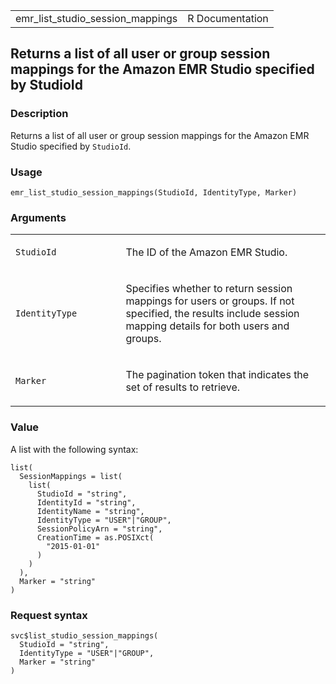 <table style="width: 100%;">
<tbody>
<tr class="odd">
<td>emr_list_studio_session_mappings</td>
<td style="text-align: right;">R Documentation</td>
</tr>
</tbody>
</table>

## Returns a list of all user or group session mappings for the Amazon EMR Studio specified by StudioId

### Description

Returns a list of all user or group session mappings for the Amazon EMR
Studio specified by `StudioId`.

### Usage

    emr_list_studio_session_mappings(StudioId, IdentityType, Marker)

### Arguments

<table>
<colgroup>
<col style="width: 35%" />
<col style="width: 65%" />
</colgroup>
<tbody>
<tr class="odd">
<td><code
id="emr_list_studio_session_mappings_:_StudioId">StudioId</code></td>
<td><p>The ID of the Amazon EMR Studio.</p></td>
</tr>
<tr class="even">
<td><code
id="emr_list_studio_session_mappings_:_IdentityType">IdentityType</code></td>
<td><p>Specifies whether to return session mappings for users or groups.
If not specified, the results include session mapping details for both
users and groups.</p></td>
</tr>
<tr class="odd">
<td><code
id="emr_list_studio_session_mappings_:_Marker">Marker</code></td>
<td><p>The pagination token that indicates the set of results to
retrieve.</p></td>
</tr>
</tbody>
</table>

### Value

A list with the following syntax:

    list(
      SessionMappings = list(
        list(
          StudioId = "string",
          IdentityId = "string",
          IdentityName = "string",
          IdentityType = "USER"|"GROUP",
          SessionPolicyArn = "string",
          CreationTime = as.POSIXct(
            "2015-01-01"
          )
        )
      ),
      Marker = "string"
    )

### Request syntax

    svc$list_studio_session_mappings(
      StudioId = "string",
      IdentityType = "USER"|"GROUP",
      Marker = "string"
    )
